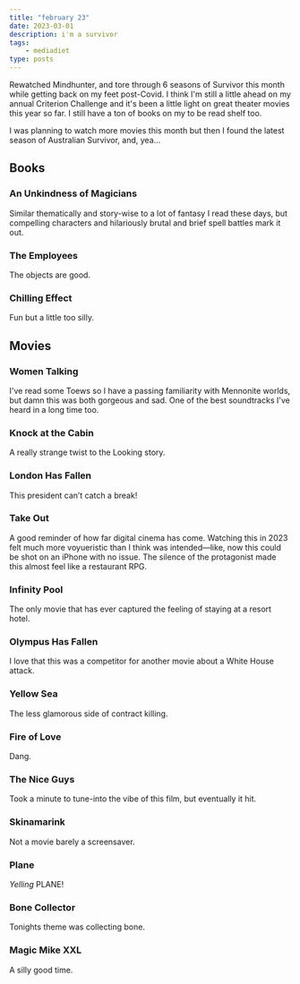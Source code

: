 ```yaml
---
title: "february 23"
date: 2023-03-01
description: i'm a survivor
tags: 
    - mediadiet
type: posts
---
```


Rewatched Mindhunter, and tore through 6 seasons of Survivor this month while getting back on my feet post-Covid. I think I'm still a little ahead on my annual Criterion Challenge and it's been a little light on great theater movies this year so far. I still have a ton of books on my to be read shelf too.

I was planning to watch more movies this month but then I found the latest season of Australian Survivor, and, yea...

## Books ##

### An Unkindness of Magicians ###

Similar thematically and story-wise to a lot of fantasy I read these days, but compelling characters and hilariously brutal and brief spell battles mark it out.

### The Employees ###

The objects are good.

### Chilling Effect ###

Fun but a little too silly.

## Movies ##

### Women Talking ###

I've read some Toews so I have a passing familiarity with Mennonite worlds, but damn this was both gorgeous and sad. One of the best soundtracks I've heard in a long time too.

### Knock at the Cabin ###

A really strange twist to the Looking story.

### London Has Fallen ###

This president can’t catch a break!

### Take Out ###
 
A good reminder of how far digital cinema has come. Watching this in 2023 felt much more voyueristic than I think was intended—like, now this could be shot on an iPhone with no issue. The silence of the protagonist made this almost feel like a restaurant RPG.

### Infinity Pool ###

The only movie that has ever captured the feeling of staying at a resort hotel.

### Olympus Has Fallen ###

I love that this was a competitor for another movie about a White House attack.

### Yellow Sea ###

The less glamorous side of contract killing.

### Fire of Love ###

Dang.

### The Nice Guys ###

Took a minute to tune-into the vibe of this film, but eventually it hit.

### Skinamarink ###

Not a movie barely a screensaver.

### Plane ###

_Yelling_ PLANE!

### Bone Collector ###

Tonights theme was collecting bone.

### Magic Mike XXL ###

A silly good time.
